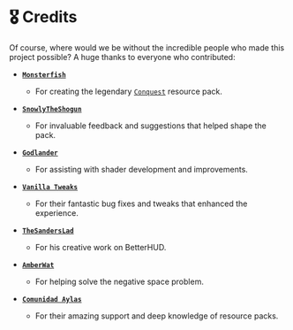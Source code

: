 
# 🎖️ Credits

Of course, where would we be without the incredible people who made this project possible? A huge thanks to everyone who contributed:

- **[`Monsterfish`](https://www.curseforge.com/members/monsterfish_/projects)**
  - For creating the legendary [`Conquest`](https://conquestreforged.com/conquest-pack) resource pack.

- **[`SnowlyTheShogun`](https://discordapp.com/users/284015671552114688)**
  - For invaluable feedback and suggestions that helped shape the pack.

- **[`Godlander`](https://github.com/godlander)**
  - For assisting with shader development and improvements.

- **[`Vanilla Tweaks`](https://vanillatweaks.net/)**
  - For their fantastic bug fixes and tweaks that enhanced the experience.

- **[`TheSandersLad`](https://discordapp.com/users/101200217692463104)**
  - For his creative work on BetterHUD.

- **[`AmberWat`](https://github.com/AmberWat)**
  - For helping solve the negative space problem.

- **[`Comunidad Aylas`](https://discord.gg/RTXZSc37H8)**
  - For their amazing support and deep knowledge of resource packs.
